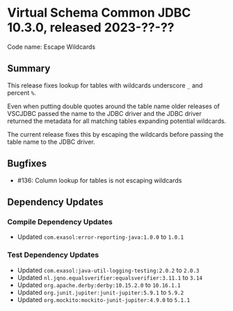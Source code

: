 # Virtual Schema Common JDBC 10.3.0, released 2023-??-??

Code name: Escape Wildcards

## Summary

This release fixes lookup for tables with wildcards underscore `_` and percent `%`.

Even when putting double quotes around the table name older releases of VSCJDBC passed the name to the JDBC driver and the JDBC driver returned the metadata for all matching tables expanding potential wildcards.

The current release fixes this by escaping the wildcards before passing the table name to the JDBC driver.

## Bugfixes

* #136: Column lookup for tables is not escaping wildcards

## Dependency Updates

### Compile Dependency Updates

* Updated `com.exasol:error-reporting-java:1.0.0` to `1.0.1`

### Test Dependency Updates

* Updated `com.exasol:java-util-logging-testing:2.0.2` to `2.0.3`
* Updated `nl.jqno.equalsverifier:equalsverifier:3.11.1` to `3.14`
* Updated `org.apache.derby:derby:10.15.2.0` to `10.16.1.1`
* Updated `org.junit.jupiter:junit-jupiter:5.9.1` to `5.9.2`
* Updated `org.mockito:mockito-junit-jupiter:4.9.0` to `5.1.1`
